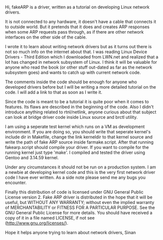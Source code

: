 Hi, fakeARP is a driver, written as a tutorial on developing Linux network drivers.

It is not connected to any hardware, it doesn't have a cable that connects it to outside world. But it pretends that it does and creates ARP responses when some ARP requests pass through, as if there are other network interfaces on the other side of the cable.

I wrote it to learn about writing network drivers but as it turns out there is not so much info on the internet about that. I was reading Linux Device Drivers - Third Edition which I downloaded from LWN.net and realized that a lot has changed in network subsystem of Linux. I think it will be valuable for anyone who read the book (or other stuff out-dated as far as the network subsystem goes) and wants to catch up with current network code.

The comments inside the code should be enough for anyone who developed drivers before but I will be writing a more detailed tutorial on the code. I will add a link to that as soon as I write it. 

Since the code is meant to be a tutorial it is quite poor when it comes to features. Its flaws are described in the beginning of the code. Also I didn't introduce anything related to rtnl/netlink, anyone curious about that subject can look at bridge driver code inside Linux source and brctl utility.

I am using a seperate test kernel which runs on a VM as development environment. If you are doing so, you should write that seperate kernel's include dir in Makefile, change the link kerneldir to that kernel source and write the path of fake ARP source inside farmake.script. After that running fakearp.script should compile your driver. If you want to compile for the running kernel just type 'make'. I compiled and tested the driver using Gentoo and 3.14.59 kernel.

Under any circumstances it should not be run on a production system. I am a newbie at developing kernel code and this is the very first network driver code I have ever written. As a side note please send me any bugs you encounter.

Finally this distribution of code is licensed under GNU General Public License version 2. Fake ARP driver is distributed in the hope that it will be useful, but WITHOUT ANY WARRANTY; without even the implied warranty of MERCHANTABILITY or FITNESS FOR A PARTICULAR PURPOSE.  See the GNU General Public License for more details. You should have received a copy of it in a file named LICENSE, if not see (http://www.gnu.org/licenses/).

Hope it helps anyone trying to learn about network drivers,
Sinan


